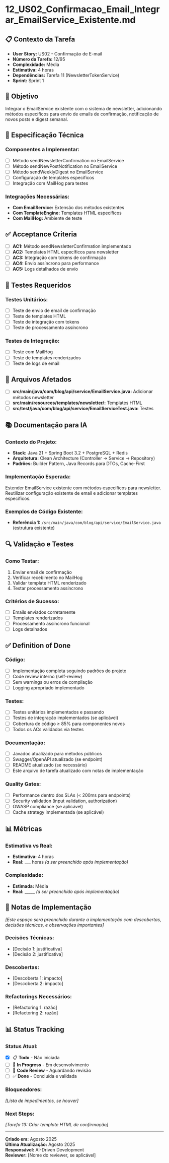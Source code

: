 # 12_US02_Confirmacao_Email_Integrar_EmailService_Existente.md

## 📋 Contexto da Tarefa
- **User Story:** US02 - Confirmação de E-mail
- **Número da Tarefa:** 12/95
- **Complexidade:** Média
- **Estimativa:** 4 horas
- **Dependências:** Tarefa 11 (NewsletterTokenService)
- **Sprint:** Sprint 1

## 🎯 Objetivo
Integrar o EmailService existente com o sistema de newsletter, adicionando métodos específicos para envio de emails de confirmação, notificação de novos posts e digest semanal.

## 📝 Especificação Técnica

### **Componentes a Implementar:**
- [ ] Método sendNewsletterConfirmation no EmailService
- [ ] Método sendNewPostNotification no EmailService
- [ ] Método sendWeeklyDigest no EmailService
- [ ] Configuração de templates específicos
- [ ] Integração com MailHog para testes

### **Integrações Necessárias:**
- **Com EmailService:** Extensão dos métodos existentes
- **Com TemplateEngine:** Templates HTML específicos
- **Com MailHog:** Ambiente de teste

## ✅ Acceptance Criteria
- [ ] **AC1:** Método sendNewsletterConfirmation implementado
- [ ] **AC2:** Templates HTML específicos para newsletter
- [ ] **AC3:** Integração com tokens de confirmação
- [ ] **AC4:** Envio assíncrono para performance
- [ ] **AC5:** Logs detalhados de envio

## 🧪 Testes Requeridos

### **Testes Unitários:**
- [ ] Teste de envio de email de confirmação
- [ ] Teste de templates HTML
- [ ] Teste de integração com tokens
- [ ] Teste de processamento assíncrono

### **Testes de Integração:**
- [ ] Teste com MailHog
- [ ] Teste de templates renderizados
- [ ] Teste de logs de email

## 🔗 Arquivos Afetados
- [ ] **src/main/java/com/blog/api/service/EmailService.java:** Adicionar métodos newsletter
- [ ] **src/main/resources/templates/newsletter/:** Templates HTML
- [ ] **src/test/java/com/blog/api/service/EmailServiceTest.java:** Testes

## 📚 Documentação para IA

### **Contexto do Projeto:**
- **Stack:** Java 21 + Spring Boot 3.2 + PostgreSQL + Redis
- **Arquitetura:** Clean Architecture (Controller → Service → Repository)
- **Padrões:** Builder Pattern, Java Records para DTOs, Cache-First

### **Implementação Esperada:**
Estender EmailService existente com métodos específicos para newsletter. Reutilizar configuração existente de email e adicionar templates específicos.

### **Exemplos de Código Existente:**
- **Referência 1:** `/src/main/java/com/blog/api/service/EmailService.java` (estrutura existente)

## 🔍 Validação e Testes

### **Como Testar:**
1. Enviar email de confirmação
2. Verificar recebimento no MailHog
3. Validar template HTML renderizado
4. Testar processamento assíncrono

### **Critérios de Sucesso:**
- [ ] Emails enviados corretamente
- [ ] Templates renderizados
- [ ] Processamento assíncrono funcional
- [ ] Logs detalhados

## ✅ Definition of Done

### **Código:**
- [ ] Implementação completa seguindo padrões do projeto
- [ ] Code review interno (self-review)
- [ ] Sem warnings ou erros de compilação
- [ ] Logging apropriado implementado

### **Testes:**
- [ ] Testes unitários implementados e passando
- [ ] Testes de integração implementados (se aplicável)
- [ ] Cobertura de código ≥ 85% para componentes novos
- [ ] Todos os ACs validados via testes

### **Documentação:**
- [ ] Javadoc atualizado para métodos públicos
- [ ] Swagger/OpenAPI atualizado (se endpoint)
- [ ] README atualizado (se necessário)
- [ ] Este arquivo de tarefa atualizado com notas de implementação

### **Quality Gates:**
- [ ] Performance dentro dos SLAs (< 200ms para endpoints)
- [ ] Security validation (input validation, authorization)
- [ ] OWASP compliance (se aplicável)
- [ ] Cache strategy implementada (se aplicável)

## 📊 Métricas

### **Estimativa vs Real:**
- **Estimativa:** 4 horas
- **Real:** ___ horas *(a ser preenchido após implementação)*

### **Complexidade:**
- **Estimada:** Média
- **Real:** _____ *(a ser preenchido após implementação)*

## 📝 Notas de Implementação
*[Este espaço será preenchido durante a implementação com descobertas, decisões técnicas, e observações importantes]*

### **Decisões Técnicas:**
- [Decisão 1: justificativa]
- [Decisão 2: justificativa]

### **Descobertas:**
- [Descoberta 1: impacto]
- [Descoberta 2: impacto]

### **Refactorings Necessários:**
- [Refactoring 1: razão]
- [Refactoring 2: razão]

## 📊 Status Tracking

### **Status Atual:**
- [x] 📋 **Todo** - Não iniciada
- [ ] 🔄 **In Progress** - Em desenvolvimento  
- [ ] 👀 **Code Review** - Aguardando revisão
- [ ] ✅ **Done** - Concluída e validada

### **Bloqueadores:**
*[Lista de impedimentos, se houver]*

### **Next Steps:**
*[Tarefa 13: Criar template HTML de confirmação]*

---

**Criado em:** Agosto 2025  
**Última Atualização:** Agosto 2025  
**Responsável:** AI-Driven Development  
**Reviewer:** [Nome do reviewer, se aplicável]